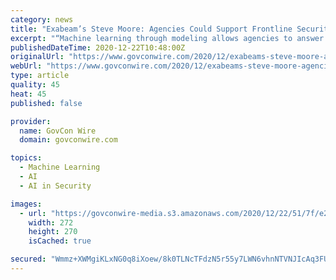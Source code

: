 ```yaml
---
category: news
title: "Exabeam’s Steve Moore: Agencies Could Support Frontline Security Teams With Machine Learning"
excerpt: "“Machine learning through modeling allows agencies to answer those questions more quickly, more efficiently and with a higher degree of confidence than humans can,” he added. Moore discussed how Exabeam uses machine learning to monitor individuals ..."
publishedDateTime: 2020-12-22T10:48:00Z
originalUrl: "https://www.govconwire.com/2020/12/exabeams-steve-moore-agencies-could-support-frontline-security-teams-with-machine-learning/"
webUrl: "https://www.govconwire.com/2020/12/exabeams-steve-moore-agencies-could-support-frontline-security-teams-with-machine-learning/"
type: article
quality: 45
heat: 45
published: false

provider:
  name: GovCon Wire
  domain: govconwire.com

topics:
  - Machine Learning
  - AI
  - AI in Security

images:
  - url: "https://govconwire-media.s3.amazonaws.com/2020/12/22/51/7f/e2/3f/d2/4d/47/94/a0I4y00000PiADZEA3-moore_steve_20201221.png"
    width: 272
    height: 270
    isCached: true

secured: "Wmmz+XWMgiKLxNG0q8iXoew/8k0TLNcTFdzN5r55y7LWN6vhnNTVNJIcAq3FUw7gB65qKafhsty/yvja8uM/Gbjp6PTY5J3oiBDapbm9UD8St0YCsXkp27wlJS2FnKYkwq4VfXHO4lSC+nGexHSBER7sQKEYRBo2OY1NuemVjbSbITjoVUddPpyfzdGFKaB7aIn8IlbrvW/3QjhB81LtfNiT/CYEcr4eBJrHaFlL/OIdgNolloRYc5N92hbpdBqhx9nBefCF/5ocHzJzapeJao8hwYVLpBf6lBOdmCXAIw3wb85kOpld3VnujUrOH1/fi/Cnpi7OXXLf876Qk5pylYcaWLTQPCoGBDcSH5NkiNE=;cAaKt9PHOX90Ebc8ZX+0zA=="
---
```


